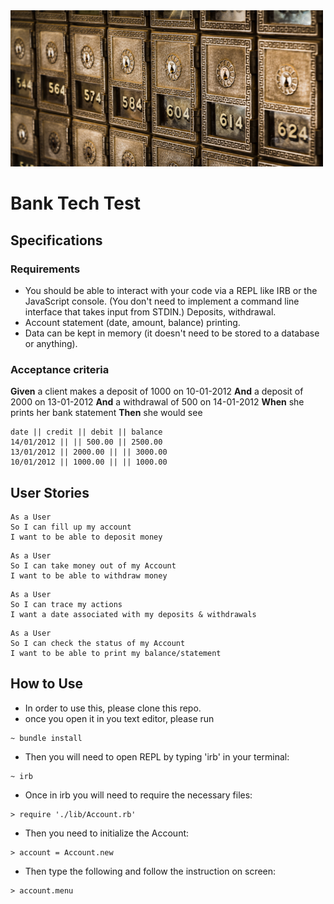 <img src="./Images/bank_vaults.jpeg" alt="vault" style="width:500px; height:250px"/>

# Bank Tech Test

## Specifications

### Requirements

* You should be able to interact with your code via a REPL like IRB or the JavaScript console. (You don't need to implement a command line interface that takes input from STDIN.)
Deposits, withdrawal.
* Account statement (date, amount, balance) printing.
* Data can be kept in memory (it doesn't need to be stored to a database or anything).

### Acceptance criteria

**Given** a client makes a deposit of 1000 on 10-01-2012
**And** a deposit of 2000 on 13-01-2012
**And** a withdrawal of 500 on 14-01-2012
**When** she prints her bank statement
**Then** she would see

```
date || credit || debit || balance
14/01/2012 || || 500.00 || 2500.00
13/01/2012 || 2000.00 || || 3000.00
10/01/2012 || 1000.00 || || 1000.00
```

## User Stories

```
As a User
So I can fill up my account
I want to be able to deposit money
```
```
As a User
So I can take money out of my Account
I want to be able to withdraw money
```
```
As a User
So I can trace my actions
I want a date associated with my deposits & withdrawals
```
```
As a User
So I can check the status of my Account
I want to be able to print my balance/statement
```

## How to Use

* In order to use this, please clone this repo.
* once you open it in you text editor, please run
```
~ bundle install
```
* Then you will need to open REPL by typing 'irb' in your terminal:
```
~ irb
```
* Once in irb you will need to require the necessary files:
```
> require './lib/Account.rb'
```
* Then you need to initialize the Account:
```
> account = Account.new
```
* Then type the following and follow the instruction on screen:
```
> account.menu
```
